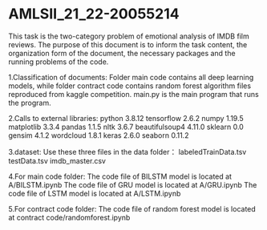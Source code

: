 # AMLSII_21_22-20055214

This task is the two-category problem of emotional analysis of IMDB film reviews. The purpose of this document is to inform the task content, the organization form of the document, the necessary packages and the running problems of the code.

1.Classification of documents:
Folder main code contains all deep learning models, while folder contract code contains random forest algorithm files reproduced from kaggle competition. main.py is the main program that runs the program.

2.Calls to external libraries:
python                  3.8.12
tensorflow              2.6.2
numpy                   1.19.5
matplotlib              3.3.4
pandas                  1.1.5
nltk                    3.6.7
beautifulsoup4          4.11.0
sklearn                 0.0
gensim                  4.1.2
wordcloud               1.8.1
keras                   2.6.0
seaborn                 0.11.2

3.dataset:
Use these three files in the data folder：
labeledTrainData.tsv
testData.tsv
imdb_master.csv

4.For main code folder:
The code file of BILSTM model is located at A/BILSTM.ipynb 
The code file of GRU model is located at A/GRU.ipynb 
The code file of LSTM model is located at A/LSTM.ipynb 

5.For contract code folder:
The code file of random forest model is located at contract code/randomforest.ipynb 
